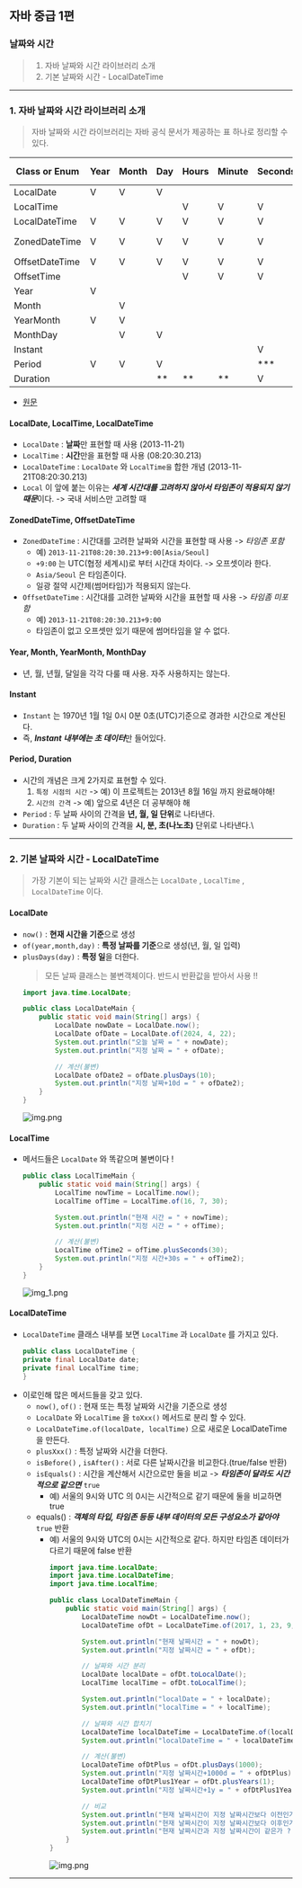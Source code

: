 ## 자바 중급 1편

### 날짜와 시간
> 1. 자바 날짜와 시간 라이브러리 소개
> 2. 기본 날짜와 시간 - LocalDateTime
---
### 1. 자바 날짜와 시간 라이브러리 소개
> 자바 날짜와 시간 라이브러리는 자바 공식 문서가 제공하는 표 하나로 정리할 수 있다.

| Class or Enum  | Year | Month |Day|Hours|Minute|Seconds*|Zone Offset|Zone ID| toString Output                           |
|----------------|-----|-------|---|---|---|---|---|---|-------------------------------------------|
| LocalDate      | V   | V     |V| | | | | | 2013-08-20                                |
| LocalTime      |     |       | |V|V|V| | | 08:16:226.943                             |
| LocalDateTime  | V   | V     |V|V|V|V| | | 2013-08-20T08:16:26.937                   |
| ZonedDateTime  | V   | V     |V|V|V|V|V|V| 2013-08-20T08:16:26.941+09:00[Asia/Tokyo] |
| OffsetDateTime | V   | V     |V|V|V|V|V| | 2013-08-20T08:16:26.954-07:00             |
| OffsetTime     |     |       | |V|V|V|V| | 08:16:26.957-07:00                        |
| Year           | V   |       | | | | | | | 2013                                      |
| Month          |     | V     | | | | | | | AUGUST                                    |
| YearMonth      |V| V     | | | | | | | 2013-08                                   |
|MonthDay| |V|V| | | | | |--08-20|
|Instant| | | | | |V| | |2013-08-20T15:16:26.355Z|
|Period|V|V|V| | |***|***| |P10D (10 days)|
|Duration| | |**|**|**|V| | |PT20H (20 hours)|
  - [원문](https://docs.oracle.com/javase/tutorial/datetime/iso/overview.html)

#### LocalDate, LocalTime, LocalDateTime
- `LocalDate` : **날짜**만 표현할 때 사용 (2013-11-21)
- `LocalTime` : **시간**만을 표현할 때 사용 (08:20:30.213)
- `LocalDateTime` : `LocalDate` 와 `LocalTime을` 합한 개념 (2013-11-21T08:20:30.213)
- `Local` 이 앞에 붙는 이유는 ***세계 시간대를 고려하지 않아서 타임존이 적용되지 않기 때문***이다. -> 국내 서비스만 고려할 때

#### ZonedDateTime, OffsetDateTime
- `ZonedDateTime` : 시간대를 고려한 날짜와 시간을 표현할 때 사용 -> _타임존 포함_
  - 예) `2013-11-21T08:20:30.213+9:00[Asia/Seoul]`
  - `+9:00` 는 UTC(협정 세계시)로 부터 시간대 차이다. -> 오프셋이라 한다.
  - `Asia/Seoul` 은 타임존이다.
  - 일광 절약 시간제(썸머타임)가 적용되지 않는다.
- `OffsetDateTime` : 시간대를 고려한 날짜와 시간을 표현할 때 사용 -> _타임좀 미포함_
  - 예) `2013-11-21T08:20:30.213+9:00`
  - 타임존이 없고 오프셋만 있기 때문에 썸머타임을 알 수 없다.

#### Year, Month, YearMonth, MonthDay
- 년, 월, 년월, 달일을 각각 다룰 때 사용. 자주 사용하지는 않는다.

#### Instant
- `Instant` 는 1970년 1월 1일 0시 0분 0초(UTC)기준으로 경과한 시간으로 계산된다.
- 즉, ***Instant 내부에는 초 데이터***만 들어있다.

#### Period, Duration
- 시간의 개념은 크게 2가지로 표현할 수 있다.
  1. `특정 시점의 시간` -> 예) 이 프로젝트는 2013년 8월 16일 까지 완료해야해!
  2. `시간의 간격` -> 예) 앞으로 4년은 더 공부해야 해
- `Period` : 두 날짜 사이의 간격을 **년, 월, 일 단위**로 나타낸다.
- `Duration` : 두 날짜 사이의 간격을 **시, 분, 초(나노초)** 단위로 나타낸다.\
---
### 2. 기본 날짜와 시간 - LocalDateTime
> 가장 기본이 되는 날짜와 시간 클래스는 `LocalDate` , `LocalTime` , `LocalDateTime` 이다.

#### LocalDate
  - `now()` : **현재 시간을 기준**으로 생성
  - `of(year,month,day)` : **특정 날짜를 기준**으로 생성(년, 월, 일 입력)
  - `plusDays(day)` : **특정 일**을 더한다.
    > 모든 날짜 클래스는 불변객체이다. 반드시 반환값을 받아서 사용 !!
    ```java
    import java.time.LocalDate;
    
    public class LocalDateMain {
        public static void main(String[] args) {
            LocalDate nowDate = LocalDate.now();
            LocalDate ofDate = LocalDate.of(2024, 4, 22);
            System.out.println("오늘 날짜 = " + nowDate);
            System.out.println("지정 날짜 = " + ofDate);
    
            // 계산(불변)
            LocalDate ofDate2 = ofDate.plusDays(10);
            System.out.println("지정 날짜+10d = " + ofDate2);
        }
    }
    ```
    ![img.png](../images/chap06/img01.png)
#### LocalTime
- 메서드들은 `LocalDate` 와 똑같으며 불변이다 !
    ```java
    public class LocalTimeMain {
        public static void main(String[] args) {
            LocalTime nowTime = LocalTime.now();
            LocalTime ofTime = LocalTime.of(16, 7, 30);
    
            System.out.println("현재 시간 = " + nowTime);
            System.out.println("지정 시간 = " + ofTime);
    
            // 계산(불변)
            LocalTime ofTime2 = ofTime.plusSeconds(30);
            System.out.println("지정 시간+30s = " + ofTime2);
        }
    }
    ```
    ![img_1.png](../images/chap06/img02.png)

#### LocalDateTime 
- `LocalDateTime` 클래스 내부를 보면 `LocalTime` 과 `LocalDate` 를 가지고 있다.
    ```java
    public class LocalDateTime {
    private final LocalDate date;
    private final LocalTime time;
    }
    ```
- 이로인해 많은 메서드들을 갖고 있다.
  - `now()`, `of()` : 현재 또는 특정 날짜와 시간을 기준으로 생성
  - `LocalDate` 와 `LocalTime` 을 `toXxx()` 메서드로 분리 할 수 있다.
  - `LocalDateTime.of(localDate, localTime)` 으로 새로운 LocalDateTime을 만든다.
  - `plusXxx()` : 특정 날짜와 시간을 더한다.
  - `isBefore()` , `isAfter()` : 서로 다른 날짜시간을 비교한다.(true/false  반환)
  - `isEquals()` : 시간을 계산해서 시간으로만 둘을 비교 -> _**타임존이 달라도 시간적으로 같으면**_ `true`
    - 예) 서울의 9시와 UTC 의 0시는 시간적으로 같기 때문에 둘을 비교하면 true
  - equals() : _**객체의 타입, 타임존 등등 내부 데이터의 모든 구성요소가 같아야**_ `true` 반환
    - 예) 서울의 9시와 UTC의 0시는 시간적으로 같다. 하지만 타임존 데이터가 다르기 때문에 false 반환
      ```java
      import java.time.LocalDate;
      import java.time.LocalDateTime;
      import java.time.LocalTime;
    
      public class LocalDateTimeMain {
          public static void main(String[] args) {
              LocalDateTime nowDt = LocalDateTime.now();
              LocalDateTime ofDt = LocalDateTime.of(2017, 1, 23, 9, 0, 0);
    
              System.out.println("현재 날짜시간 = " + nowDt);
              System.out.println("지정 날짜시간 = " + ofDt);
    
              // 날짜와 시간 분리
              LocalDate localDate = ofDt.toLocalDate();
              LocalTime localTime = ofDt.toLocalTime();
    
              System.out.println("localDate = " + localDate);
              System.out.println("localTime = " + localTime);
    
              // 날짜와 시간 합치기
              LocalDateTime localDateTime = LocalDateTime.of(localDate, localTime);
              System.out.println("localDateTime = " + localDateTime);
    
              // 계산(불변)
              LocalDateTime ofDtPlus = ofDt.plusDays(1000);
              System.out.println("지정 날짜시간+1000d = " + ofDtPlus);
              LocalDateTime ofDtPlus1Year = ofDt.plusYears(1);
              System.out.println("지정 날짜시간+1y = " + ofDtPlus1Year);
    
              // 비교
              System.out.println("현재 날짜시간이 지정 날짜시간보다 이전인가 ? " + nowDt.isBefore(ofDt));
              System.out.println("현재 날짜시간이 지정 날짜시간보다 이후인가 ? " + nowDt.isAfter(ofDt));
              System.out.println("현재 날짜시간과 지정 날짜시간이 같은가 ? " + nowDt.isEqual(ofDt));
          }
      }
      ```
      ![img.png](../images/chap06/img03.png)
---
